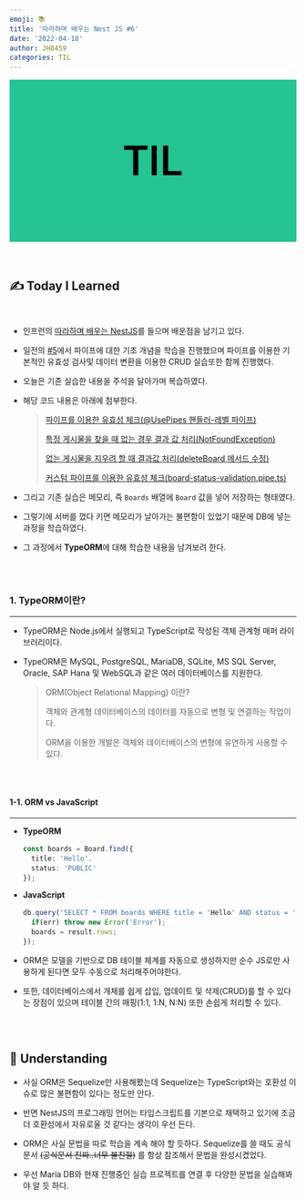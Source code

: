 ```yaml
---
emoji: 📚
title: '따라하며 배우는 Nest JS #6'
date: '2022-04-18'
author: JH8459
categories: TIL
---
```


![github-blog.png](../../assets/common/TIL.jpeg)

<br>

## ✍️ **T**oday **I** **L**earned

<br>

- 인프런의 <a href="https://www.inflearn.com/course/%EB%94%B0%EB%9D%BC%ED%95%98%EB%8A%94-%EB%84%A4%EC%8A%A4%ED%8A%B8-%EC%A0%9C%EC%9D%B4%EC%97%90%EC%8A%A4" target="_blank">따라하며 배우는 NestJS</a>를 들으며 배운점을 남기고 있다.

- 일전의 <a href="https://blog.jh8459.com/2022-04-17-TIL/" target="_blank">#5</a>에서 파이프에 대한 기초 개념을 학습을 진행했으며 파이프를 이용한 기본적인 유효성 검사및 데이터 변환을 이용한 CRUD 실습또한 함께 진행했다.

- 오늘은 기존 실습한 내용을 주석을 달아가며 복습하였다.

- 해당 코드 내용은 아래에 첨부한다.

  > <a href="https://github.com/JH8459/NestJS-BoardApp/blob/3d1602bf88d167e8f5c1cdb5aeb637634a63951b/src/boards/boards.controller.ts" target="_blank">파이프를 이용한 유효성 체크(@UsePipes 핸들러-레벨 파이프)</a>
  >
  > <a href="https://github.com/JH8459/NestJS-BoardApp/blob/cf12fc5823fafa7e7858046e408a2b323642caf4/src/boards/boards.service.ts" target="_blank">특정 게시물을 찾을 때 없는 경우 결과 값 처리(NotFoundException)</a>
  >
  > <a href="https://github.com/JH8459/NestJS-BoardApp/blob/990a5df43720432d8c851ae54bd7d0162c90290d/src/boards/boards.service.ts" target="_blank">없는 게시물을 지우려 할 때 결과값 처리(deleteBoard 메서드 수정)</a>
  >
  > <a href="https://github.com/JH8459/NestJS-BoardApp/blob/f3dce06aff45c5d0503a76144a85c8e7853e00f4/src/boards/pipes/board-status-validation.pipe.ts" target="_blank">커스텀 파이프를 이용한 유효성 체크(board-status-validation.pipe.ts)</a>

- 그리고 기존 실습은 메모리, 즉 `Boards` 배열에 `Board` 값을 넣어 저장하는 형태였다.

- 그렇기에 서버를 껐다 키면 메모리가 날아가는 불편함이 있었기 때문에 DB에 넣는 과정을 학습하였다.

- 그 과정에서 **TypeORM**에 대해 학습한 내용을 남겨보려 한다.

<br>
<br>

### 1. TypeORM이란?

---

- TypeORM은 Node.js에서 실행되고 TypeScript로 작성된 객체 관계형 매퍼 라이브러리이다.

- TypeORM은 MySQL, PostgreSQL, MariaDB, SQLite, MS SQL Server, Oracle, SAP Hana 및 WebSQL과 같은 여러 데이터베이스를 지원한다.

  > ORM(Object Relational Mapping) 이란?
  >
  > 객체와 관계형 데이터베이스의 데이터를 자동으로 변형 및 연결하는 작업이다.
  >
  > ORM을 이용한 개발은 객체와 데이터베이스의 변형에 유연하게 사용할 수 있다.

<br>
<br>

#### 1-1. ORM vs JavaScript

---

- **TypeORM**

  ```typescript
  const boards = Board.find({
  	title: 'Hello'.
  	status: 'PUBLIC'
  });
  ```

- **JavaScript**

  ```javascript
  db.query('SELECT * FROM boards WHERE title = 'Hello' AND status = 'PUBLIC', (err, result) =>
  	if(err) throw new Error('Error');
  	boards = result.rows;
  });
  ```

- ORM은 모델을 기반으로 DB 테이블 체계를 자동으로 생성하지만 순수 JS로만 사용하게 된다면 모두 수동으로 처리해주어야한다.

- 또한, 데이터베이스에서 개체를 쉽게 삽입, 업데이트 및 삭제(CRUD)를 할 수 있다는 장점이 있으며 테이블 간의 매핑(1:1, 1:N, N:N) 또한 손쉽게 처리할 수 있다.

<br>
<br>

## 🤔 Understanding

- 사실 ORM은 Sequelize만 사용해봤는데 Sequelize는 TypeScript와는 호환성 이슈로 많은 불편함이 있다는 정도만 안다.

- 반면 NestJS의 프로그래밍 언어는 타입스크립트를 기본으로 채택하고 있기에 조금더 호환성에서 자유로울 것 같다는 생각이 우선 든다.

- ORM은 사실 문법을 따로 학습을 계속 해야 할 듯하다. Sequelize를 쓸 때도 공식문서 ~~(공식문서 진짜..너무 불친절)~~ 를 항상 참조해서 문법을 완성시켰었다.

- 우선 Maria DB와 현재 진행중인 실습 프로젝트를 연결 후 다양한 문법을 실습해봐야 알 듯 하다.

<br>
<br>

